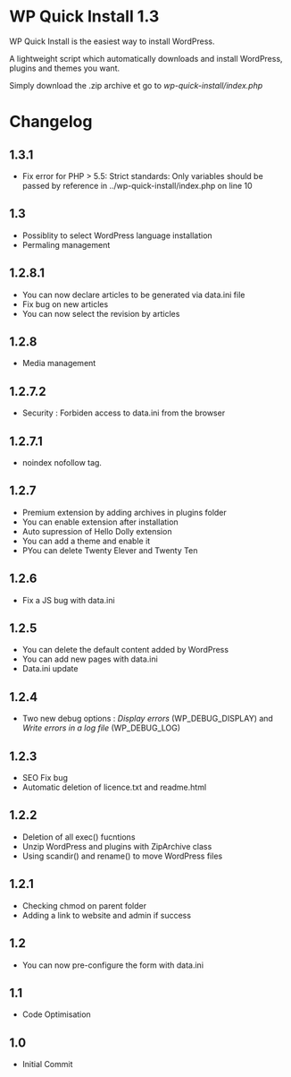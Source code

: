 WP Quick Install 1.3
================

WP Quick Install is the easiest way to install WordPress.

A lightweight script which automatically downloads and install WordPress, plugins and themes you want.

Simply download the .zip archive et go to *wp-quick-install/index.php*

Changelog
================

1.3.1
-----------

* Fix error for PHP > 5.5: Strict standards: Only variables should be passed by reference in ../wp-quick-install/index.php on line 10

1.3
-----------

* Possiblity to select WordPress language installation
* Permaling management


1.2.8.1
-----------

* You can now declare articles to be generated via data.ini file
* Fix bug on new articles
* You can now select the revision by articles

1.2.8
-----------

* Media management

1.2.7.2
-----------

* Security : Forbiden access to data.ini from the browser

1.2.7.1
-----------

* noindex nofollow tag.

1.2.7
-----------

* Premium extension by adding archives in plugins folder
* You can enable extension after installation
* Auto supression of Hello Dolly extension
* You can add a theme and enable it
* PYou can delete Twenty Elever and Twenty Ten

1.2.6
-----------

* Fix a JS bug with data.ini

1.2.5
-----------

* You can delete the default content added by WordPress
* You can add new pages with data.ini
* Data.ini update

1.2.4
-----------

* Two new debug options : *Display errors* (WP_DEBUG_DISPLAY) and *Write errors in a log file* (WP_DEBUG_LOG)

1.2.3
-----------

* SEO Fix bug
* Automatic deletion of licence.txt and readme.html

1.2.2
-----------

* Deletion of all exec() fucntions
* Unzip WordPress and plugins with ZipArchive class
* Using scandir() and rename() to move WordPress files

1.2.1
-----------

* Checking chmod on parent folder
* Adding a link to website and admin if success

1.2
-----------

* You can now pre-configure the form with data.ini


1.1
-----------

* Code Optimisation


1.0
-----------

* Initial Commit
